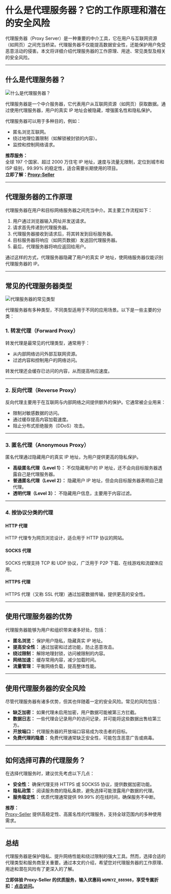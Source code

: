# 什么是代理服务器？它的工作原理和潜在的安全风险

代理服务器（Proxy Server）是一种重要的中介工具，它在用户与互联网资源（如网页）之间充当桥梁。代理服务器不仅能提高数据安全性，还能保护用户免受恶意活动的侵害。本文将详细介绍代理服务器的工作原理、用途、常见类型及相关的安全风险。

---

## 什么是代理服务器？

![什么是代理服务器？](https://cdn.prod.website-files.com/5efc3ccdb72aaa7480ec8179/673c424e80c7c5d69768bb0e_61563358dcbea98e1a4b7d92_web-browsing-without-proxy.png)

代理服务器是一个中介服务器，它代表用户从互联网资源（如网页）获取数据。通过使用代理服务器，用户的真实 IP 地址会被隐藏，增强匿名性和隐私保护。

代理服务器可以用于多种目的，例如：

- 匿名浏览互联网。
- 绕过地理位置限制（如解锁被封锁的内容）。
- 监控和控制网络请求。

**推荐服务：**  
全球 197 个国家、超过 2000 万住宅 IP 地址，速度与流量无限制，定位到城市和 ISP 级别，99.99% 的稳定性，适合需要长期使用的项目。  
**立即了解：[Proxy-Seller](https://bit.ly/proxy-seller-coupon)**  

---

## 代理服务器的工作原理

代理服务器在用户和目标网络服务器之间充当中介。其主要工作流程如下：

1. 用户通过浏览器输入网址并发送请求。
2. 请求首先传递到代理服务器。
3. 代理服务器接收到请求后，将其转发到目标服务器。
4. 目标服务器将响应（如网页数据）发送回代理服务器。
5. 最后，代理服务器将响应返回给用户。

通过这样的方式，代理服务器隐藏了用户的真实 IP 地址，使网络服务器仅能识别代理服务器的 IP。

---

## 常见的代理服务器类型

![代理服务器的常见类型](https://cdn.prod.website-files.com/5efc3ccdb72aaa7480ec8179/673c424e80c7c5d69768bb7d_615635613cd4216f4d4f01d5_web-browsing-with-proxy.png)

代理服务器有多种类型，不同类型适用于不同的应用场景。以下是一些主要的分类：

### 1. 转发代理（Forward Proxy）

转发代理是最常见的代理类型，通常用于：

- 从内部网络访问外部互联网资源。
- 过滤内容和控制用户的网络访问。

转发代理还会缓存已访问的内容，从而提高响应速度。

---

### 2. 反向代理（Reverse Proxy）

反向代理主要用于在互联网与内部网络之间提供额外的保护。它通常被企业用来：

- 限制对敏感数据的访问。
- 通过缓存提高内容加载速度。
- 阻止分布式拒绝服务（DDoS）攻击。

---

### 3. 匿名代理（Anonymous Proxy）

匿名代理通过隐藏用户的真实 IP 地址，为用户提供更高的隐私保护。

- **高级匿名代理（Level 1）：** 不仅隐藏用户的 IP 地址，还不会向目标服务器透露自己是代理服务器。
- **普通匿名代理（Level 2）：** 隐藏用户 IP 地址，但会向目标服务器表明自己是代理。
- **透明代理（Level 3）：** 不隐藏用户信息，主要用于内容过滤。

---

### 4. 按协议分类的代理

#### HTTP 代理

HTTP 代理专为网页浏览设计，适合用于 HTTP 协议的网站。

#### SOCKS 代理

SOCKS 代理支持 TCP 和 UDP 协议，广泛用于 P2P 下载、在线游戏和流媒体应用。

#### HTTPS 代理

HTTPS 代理（又称 SSL 代理）通过加密数据传输，提供更高的安全性。

---

## 使用代理服务器的优势

代理服务器能够为用户和组织带来诸多好处，包括：

- **匿名浏览：** 保护用户隐私，隐藏真实 IP 地址。
- **提高安全性：** 通过加密和过滤功能，防止恶意攻击。
- **绕过限制：** 解除地理封锁，访问被限制的内容。
- **网络加速：** 缓存常用内容，减少加载时间。
- **流量管理：** 平衡网络负载，提高整体性能。

---

## 使用代理服务器的安全风险

尽管代理服务器有诸多优势，但其也伴随着一定的安全风险。常见的风险包括：

- **缺乏加密：** 如果代理未启用加密，用户数据可能被第三方拦截。
- **数据日志：** 一些代理会记录用户的访问记录，并可能将这些数据出售给第三方。
- **开放端口：** 代理服务器的开放端口容易成为攻击者的目标。
- **免费代理的隐患：** 免费代理通常缺乏安全性，可能包含恶意广告或病毒。

---

## 如何选择可靠的代理服务？

在选择代理服务时，建议优先考虑以下几点：

- **安全性：** 确保代理支持 HTTPS 或 SOCKS5 协议，提供数据加密功能。
- **隐私政策：** 阅读服务商的隐私条款，避免选择可能泄露用户数据的代理。
- **服务稳定性：** 优质代理通常提供 99.99% 的在线时间，确保服务不中断。

**推荐：**  
[Proxy-Seller](https://bit.ly/proxy-seller-coupon) 提供高稳定性、高匿名性的代理服务，支持全球范围内的多种使用需求。

---

## 总结

代理服务器是保护隐私、提升网络性能和绕过限制的强大工具。然而，选择合适的代理类型和服务商至关重要。通过本文的介绍，希望您对代理服务器的工作原理、用途和潜在风险有了更深入的了解。

**立即体验 Proxy-Seller 的优质服务，输入优惠码 `WQMKYZ_888908`，享受专属折扣：[点击访问](https://bit.ly/proxy-seller-coupon)。**
